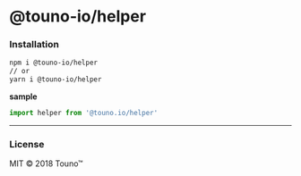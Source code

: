 # @touno-io/helper

### Installation
```bash
npm i @touno-io/helper
// or
yarn i @touno-io/helper
```

**sample**
```javascript
import helper from '@touno.io/helper'

```
----------
### License
MIT © 2018 Touno™
